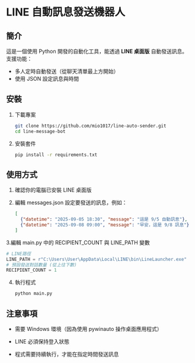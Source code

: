 # LINE 自動訊息發送機器人

## 簡介
這是一個使用 Python 開發的自動化工具，能透過 **LINE 桌面版** 自動發送訊息。  
支援功能：
- 多人定時自動發送（從聊天清單最上方開始）
- 使用 JSON 設定訊息與時間

## 安裝
1. 下載專案
   ```bash
   git clone https://github.com/mio1017/line-auto-sender.git
   cd line-message-bot
2. 安裝套件
   ```bash
   pip install -r requirements.txt
## 使用方式

1. 確認你的電腦已安裝 LINE 桌面版

2. 編輯 messages.json 設定要發送的訊息，例如：
   ```json
   [
     {"datetime": "2025-09-05 18:30", "message": "這是 9/5 自動訊息"},
     {"datetime": "2025-09-08 09:00", "message": "早安，這是 9/8 訊息"}
   ]

3.編輯 main.py 中的 RECIPIENT_COUNT 與 LINE_PATH 變數
   ```python
   # LINE路徑
   LINE_PATH = r"C:\Users\User\AppData\Local\LINE\bin\LineLauncher.exe"
   # 預設發送對話數量 (從上往下數)
   RECIPIENT_COUNT = 1
   ```
4. 執行程式
   ```bash
   python main.py
## 注意事項

* 需要 Windows 環境（因為使用 pywinauto 操作桌面應用程式）

* LINE 必須保持登入狀態

* 程式需要持續執行，才能在指定時間發送訊息

